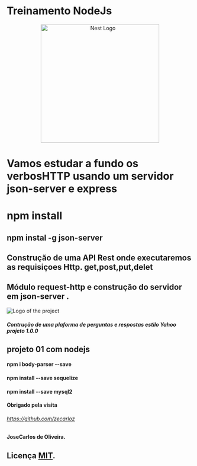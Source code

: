 # Treinamento NodeJs
<p align="center">
  <a href="http://nestjs.com/" target="blank"><img src="https://nestjs.com/img/logo_text.svg" width="320" alt="Nest Logo" /></a>
</p> 



# Vamos estudar a fundo os verbosHTTP usando um servidor json-server e express
# npm install 
## npm instal -g json-server
## Construção de uma API Rest onde executaremos as requisiçoes Http. get,post,put,delet
## Módulo request-http e construção do servidor em json-server .

![Logo of the project](https://encrypted-tbn0.gstatic.com/images?q=tbn:ANd9GcTsa0alt1oJcqt_IZ3JIUY5dMVcBlimLTF3Pg&usqp=CAU)

##### Contrução de uma plaforma de perguntas e respostas estilo Yahoo projeto 1.0.0

## projeto 01 com nodejs
#### npm i body-parser --save
#### npm install --save sequelize
#### npm install --save mysql2



#### Obrigado pela visita
###### https://github.com/zecarloz
#### JoseCarlos de Oliveira.

## Licença [MIT](https://choosealicense.com/licenses/mit/).

